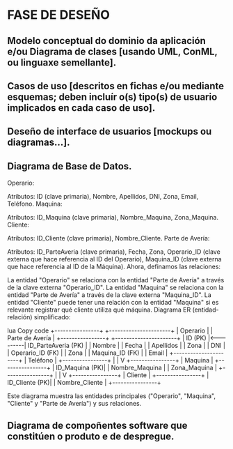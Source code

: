 # FASE DE DESEÑO

## Modelo conceptual do dominio da aplicación e/ou Diagrama de clases [usando UML, ConML, ou linguaxe semellante].

## Casos de uso [descritos en fichas e/ou mediante esquemas; deben incluír o(s) tipo(s) de usuario implicados en cada caso de uso].

## Deseño de interface de usuarios [mockups ou diagramas...].

## Diagrama de Base de Datos.

Operario:

Atributos: ID (clave primaria), Nombre, Apellidos, DNI, Zona, Email, Teléfono.
Maquina:

Atributos: ID_Maquina (clave primaria), Nombre_Maquina, Zona_Maquina.
Cliente:

Atributos: ID_Cliente (clave primaria), Nombre_Cliente.
Parte de Avería:

Atributos: ID_ParteAveria (clave primaria), Fecha, Zona, Operario_ID (clave externa que hace referencia al ID del Operario), Maquina_ID (clave externa que hace referencia al ID de la Máquina).
Ahora, definamos las relaciones:

La entidad "Operario" se relaciona con la entidad "Parte de Avería" a través de la clave externa "Operario_ID".
La entidad "Maquina" se relaciona con la entidad "Parte de Avería" a través de la clave externa "Maquina_ID".
La entidad "Cliente" puede tener una relación con la entidad "Maquina" si es relevante registrar qué cliente utiliza qué máquina.
Diagrama ER (entidad-relación) simplificado:

lua
Copy code
+----------------+          +----------------------+
|    Operario    |          |    Parte de Avería    |
+----------------+          +----------------------+
| ID (PK)        |<---------| ID_ParteAveria (PK)   |
| Nombre         |          | Fecha                |
| Apellidos      |          | Zona                 |
| DNI            |          | Operario_ID (FK)     |
| Zona           |          | Maquina_ID (FK)      |
| Email          |          +----------------------+
| Teléfono       |
+----------------+
        |
        |
        V
+----------------+
|    Maquina     |
+----------------+
| ID_Maquina (PK)|
| Nombre_Maquina |
| Zona_Maquina   |
+----------------+
        |
        |
        V
+----------------+
|    Cliente     |
+----------------+
| ID_Cliente (PK)|
| Nombre_Cliente |
+----------------+

Este diagrama muestra las entidades principales ("Operario", "Maquina", "Cliente" y "Parte de Avería") y sus relaciones.

## Diagrama de compoñentes software que constitúen o produto e de despregue.

